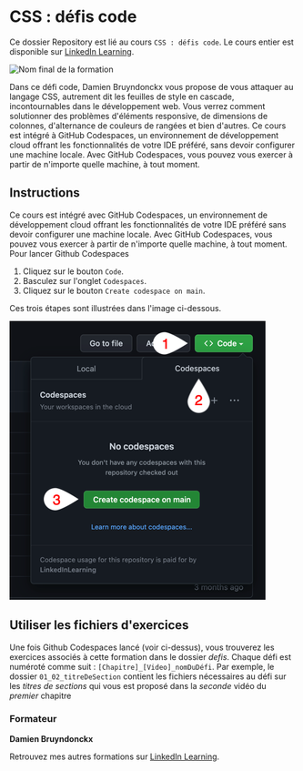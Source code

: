 # CSS : défis code

Ce dossier Repository est lié au cours `CSS : défis code`. Le cours entier est disponible sur [LinkedIn Learning][lil-course-url].

![Nom final de la formation][lil-thumbnail-url] 

Dans ce défi code, Damien Bruyndonckx vous propose de vous attaquer au langage CSS, autrement dit les feuilles de style en cascade, incontournables dans le développement web. Vous verrez comment solutionner des problèmes d'éléments responsive, de dimensions de colonnes, d'alternance de couleurs de rangées et bien d'autres. Ce cours est intégré à GitHub Codespaces, un environnement de développement cloud offrant les fonctionnalités de votre IDE préféré, sans devoir configurer une machine locale. Avec GitHub Codespaces, vous pouvez vous exercer à partir de n'importe quelle machine, à tout moment.

## Instructions

Ce cours est intégré avec GitHub Codespaces, un environnement de développement cloud offrant les fonctionnalités de votre IDE préféré sans devoir configurer une machine locale. Avec GitHub Codespaces, vous pouvez vous exercer à partir de n'importe quelle machine, à tout moment.
Pour lancer Github Codespaces
1. Cliquez sur le bouton `Code`.
2. Basculez sur l'onglet `Codespaces`.
3. Cliquez sur le bouton `Create codespace on main`.

Ces trois étapes sont illustrées dans l'image ci-dessous.

![Procédure à suivre pour lancer Github Codespaces](assets/codespaces.png)
 
## Utiliser les fichiers d'exercices

Une fois Github Codespaces lancé (voir ci-dessus), vous trouverez les exercices associés à cette formation dans le dossier *defis*. Chaque défi est numéroté comme suit : `[Chapitre]_[Video]_nomDuDéfi`.
Par exemple, le dossier `01_02_titreDeSection` contient les fichiers nécessaires au défi sur les *titres de sections* qui vous est proposé dans la *seconde* vidéo du *premier* chapitre

### Formateur

**Damien Bruyndonckx** 

 Retrouvez mes autres formations sur [LinkedIn Learning][lil-URL-trainer].

[0]: # (Replace these placeholder URLs with actual course URLs)
[lil-course-url]: https://www.linkedin.com/learning/css-defis-code
[lil-thumbnail-url]: https:
[lil-URL-trainer]: https://www.linkedin.com/learning/instructors/damien-bruyndonckx
